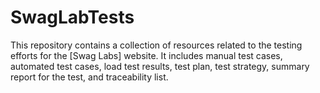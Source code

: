 # SwagLabTests
This repository contains a collection of resources related to the testing efforts for the [Swag Labs] website. It includes manual test cases, automated test cases, load test results, test plan, test strategy, summary report for the test, and traceability list.
